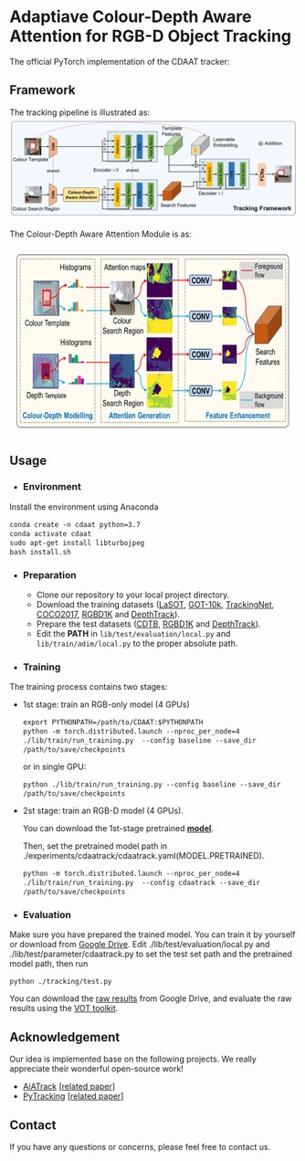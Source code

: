 # Adaptiave Colour-Depth Aware Attention for RGB-D Object Tracking

The official PyTorch implementation of the CDAAT tracker: 


## Framework
The tracking pipeline is illustrated as:
![](cdaat_pipeline.png)

The Colour-Depth Aware Attention Module is as:

<img src=cdaam.png width="660" height="330" >



## Usage

- ### Environment

Install the environment using Anaconda
```
conda create -n cdaat python=3.7
conda activate cdaat
sudo apt-get install libturbojpeg
bash install.sh
```

- ### Preparation

  - Clone our repository to your local project directory.
  - Download the training datasets ([LaSOT](http://vision.cs.stonybrook.edu/~lasot/download.html), [GOT-10k](http://got-10k.aitestunion.com/downloads), [TrackingNet](https://github.com/SilvioGiancola/TrackingNet-devkit), [COCO2017](https://cocodataset.org/#download), [RGBD1K](https://github.com/xuefeng-zhu5/RGBD1K) and [DepthTrack](https://github.com/xiaozai/DeT)).
  - Prepare the test datasets ([CDTB](https://openaccess.thecvf.com/content_ICCV_2019/html/Lukezic_CDTB_A_Color_and_Depth_Visual_Object_Tracking_Dataset_and_ICCV_2019_paper.html), [RGBD1K](https://github.com/xuefeng-zhu5/RGBD1K) and [DepthTrack](https://github.com/xiaozai/DeT)).
  - Edit the **PATH** in ```lib/test/evaluation/local.py``` and ```lib/train/adim/local.py``` to the proper absolute path.


- ### Training
The training process contains two stages:

  - 1st stage: train an RGB-only model (4 GPUs)

    ```
    export PYTHONPATH=/path/to/CDAAT:$PYTHONPATH
    python -m torch.distributed.launch --nproc_per_node=4  ./lib/train/run_training.py  --config baseline --save_dir /path/to/save/checkpoints
    ```
    or in single GPU:
    ```
    python ./lib/train/run_training.py --config baseline --save_dir /path/to/save/checkpoints
    ```

  - 2st stage: train an RGB-D model (4 GPUs). 

    You can download the 1st-stage pretrained [**model**](https://drive.google.com/file/d/14SceHb8mNYM39KMuei--x8jlKLJozFYY/view?usp=drive_link).

    Then, set the pretrained model path in ./experiments/cdaatrack/cdaatrack.yaml(MODEL.PRETRAINED).
    ```
    python -m torch.distributed.launch --nproc_per_node=4 ./lib/train/run_training.py  --config cdaatrack --save_dir /path/to/save/checkpoints
    ```


- ### Evaluation

Make sure you have prepared the trained model. You can train it by yourself or download from [Google Drive](https://drive.google.com/file/d/1lxPelslD2Cevvk5bD4r-jdT6ci4ny7LW/view?usp=drive_link).
Edit ./lib/test/evaluation/local.py and ./lib/test/parameter/cdaatrack.py to set the test set path and the pretrained model path, then run
```
python ./tracking/test.py
```
You can download the [raw results](https://drive.google.com/drive/folders/16umAls20MZGDcrUdyGN46OGMmeyV7H3E?usp=drive_link) from Google Drive, and evaluate the raw results using the [VOT toolkit](https://github.com/votchallenge/toolkit).
## Acknowledgement

Our idea is implemented base on the following projects. We really appreciate their wonderful open-source work!

- [AiATrack](https://github.com/Little-Podi/AiATrack) [[related paper](https://www.ecva.net/papers/eccv_2022/papers_ECCV/html/1951_ECCV_2022_paper.php)]
- [PyTracking](https://github.com/visionml/pytracking) [[related paper](https://arxiv.org/abs/1811.07628)]


## Contact

If you have any questions or concerns, please feel free to contact us.

